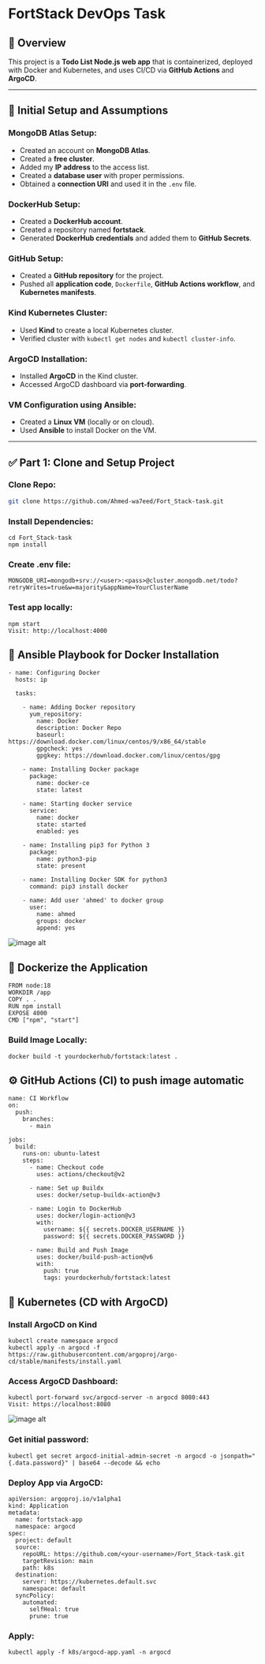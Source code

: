 # FortStack DevOps Task

## 🚀 Overview
This project is a **Todo List Node.js web app** that is containerized, deployed with Docker and Kubernetes, and uses CI/CD via **GitHub Actions** and **ArgoCD**.

---

## 📄 Initial Setup and Assumptions

### MongoDB Atlas Setup:
- Created an account on **MongoDB Atlas**.
- Created a **free cluster**.
- Added my **IP address** to the access list.
- Created a **database user** with proper permissions.
- Obtained a **connection URI** and used it in the `.env` file.

### DockerHub Setup:
- Created a **DockerHub account**.
- Created a repository named **fortstack**.
- Generated **DockerHub credentials** and added them to **GitHub Secrets**.

### GitHub Setup:
- Created a **GitHub repository** for the project.
- Pushed all **application code**, `Dockerfile`, **GitHub Actions workflow**, and **Kubernetes manifests**.

### Kind Kubernetes Cluster:
- Used **Kind** to create a local Kubernetes cluster.
- Verified cluster with `kubectl get nodes` and `kubectl cluster-info`.

### ArgoCD Installation:
- Installed **ArgoCD** in the Kind cluster.
- Accessed ArgoCD dashboard via **port-forwarding**.

### VM Configuration using Ansible:
- Created a **Linux VM** (locally or on cloud).
- Used **Ansible** to install Docker on the VM.

---

## ✅ Part 1: Clone and Setup Project

### Clone Repo:
```bash
git clone https://github.com/Ahmed-wa7eed/Fort_Stack-task.git

```
### Install Dependencies:
```
cd Fort_Stack-task
npm install
```
### Create .env file:
```
MONGODB_URI=mongodb+srv://<user>:<pass>@cluster.mongodb.net/todo?retryWrites=true&w=majority&appName=YourClusterName
```
### Test app locally:
```
npm start
Visit: http://localhost:4000
```
## 🧰 Ansible Playbook for Docker Installation
```
- name: Configuring Docker
  hosts: ip

  tasks:

    - name: Adding Docker repository
      yum_repository:
        name: Docker
        description: Docker Repo
        baseurl: https://download.docker.com/linux/centos/9/x86_64/stable
        gpgcheck: yes
        gpgkey: https://download.docker.com/linux/centos/gpg

    - name: Installing Docker package
      package:
        name: docker-ce
        state: latest

    - name: Starting docker service
      service:
        name: docker
        state: started
        enabled: yes

    - name: Installing pip3 for Python 3
      package:
        name: python3-pip
        state: present

    - name: Installing Docker SDK for python3
      command: pip3 install docker

    - name: Add user 'ahmed' to docker group
      user:
        name: ahmed
        groups: docker
        append: yes
```
![image alt](https://github.com/Ahmed-wa7eed/Fort_Stack-task/blob/master/Screenshot%202025-07-31%20132826.png?raw=true)

## 🐳 Dockerize the Application
```
FROM node:18
WORKDIR /app
COPY . .
RUN npm install
EXPOSE 4000
CMD ["npm", "start"]
```
### Build Image Locally:
```
docker build -t yourdockerhub/fortstack:latest .
```
## ⚙️ GitHub Actions (CI) to push image automatic
```
name: CI Workflow
on:
  push:
    branches:
      - main

jobs:
  build:
    runs-on: ubuntu-latest
    steps:
      - name: Checkout code
        uses: actions/checkout@v2

      - name: Set up Buildx
        uses: docker/setup-buildx-action@v3

      - name: Login to DockerHub
        uses: docker/login-action@v3
        with:
          username: ${{ secrets.DOCKER_USERNAME }}
          password: ${{ secrets.DOCKER_PASSWORD }}

      - name: Build and Push Image
        uses: docker/build-push-action@v6
        with:
          push: true
          tags: yourdockerhub/fortstack:latest
```
## 🚀 Kubernetes (CD with ArgoCD)
### Install ArgoCD on Kind
```
kubectl create namespace argocd
kubectl apply -n argocd -f https://raw.githubusercontent.com/argoproj/argo-cd/stable/manifests/install.yaml
```
### Access ArgoCD Dashboard:
```
kubectl port-forward svc/argocd-server -n argocd 8080:443
Visit: https://localhost:8080
```
![image alt](https://github.com/Ahmed-wa7eed/Fort_Stack-task/blob/master/argo%20image.png?raw=true)
### Get initial password:
```
kubectl get secret argocd-initial-admin-secret -n argocd -o jsonpath="{.data.password}" | base64 --decode && echo
```
### Deploy App via ArgoCD:
```
apiVersion: argoproj.io/v1alpha1
kind: Application
metadata:
  name: fortstack-app
  namespace: argocd
spec:
  project: default
  source:
    repoURL: https://github.com/<your-username>/Fort_Stack-task.git
    targetRevision: main
    path: k8s
  destination:
    server: https://kubernetes.default.svc
    namespace: default
  syncPolicy:
    automated:
      selfHeal: true
      prune: true
```
###  Apply: 
```
kubectl apply -f k8s/argocd-app.yaml -n argocd
```





